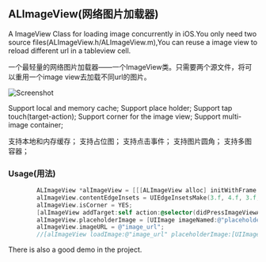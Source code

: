 ## ALImageView(网络图片加载器)

A ImageView Class for loading image concurrently in iOS.You only need two source files(ALImageView.h/ALImageView.m),You can reuse a image view to reload different url in a tableview cell.

一个最轻量的网络图片加载器——一个ImageView类。只需要两个源文件，将可以重用一个image view去加载不同url的图片。

![Screenshot](https://dl.dropboxusercontent.com/u/59801943/Screenshots/ALImageView.png)

Support local and memory cache;
Support place holder;
Support tap touch(target-action);
Support corner for the image view;
Support multi-image container;

支持本地和内存缓存；
支持占位图；
支持点击事件；
支持图片圆角；
支持多图容器；



### Usage(用法)

``` objective-c
        ALImageView *alImageView = [[[ALImageView alloc] initWithFrame:CGRectMake(0.f, 0.f, 100.f, 100.f)] autorelease];
        alImageView.contentEdgeInsets = UIEdgeInsetsMake(3.f, 4.f, 3.f, 4.f);
        alImageView.isCorner = YES;
        [alImageView addTarget:self action:@selector(didPressImageViewAction:)];
        alImageView.placeholderImage = [UIImage imageNamed:@"placeholder"];
        alImageView.imageURL = @"image_url";
        //[alImageView loadImage:@"image_url" placeholderImage:[UIImage imageNamed:@"placeholder"]];
```

There is also a good demo in the project.
